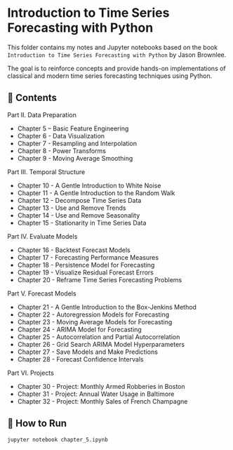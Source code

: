 # Introduction to Time Series Forecasting with Python

This folder contains my notes and Jupyter notebooks based on the book `Introduction to Time Series Forecasting with Python` by Jason Brownlee.

The goal is to reinforce concepts and provide hands-on implementations of classical and modern time series forecasting techniques using Python.

## 📖 Contents 
Part II. Data Preparation
- Chapter 5 – Basic Feature Engineering
- Chapter 6 - Data Visualization
- Chapter 7 - Resampling and Interpolation
- Chapter 8 - Power Transforms
- Chapter 9 - Moving Average Smoothing
  
Part III. Temporal Structure
- Chapter 10 - A Gentle Introduction to White Noise
- Chapter 11 - A Gentle Introduction to the Random Walk
- Chapter 12 - Decompose Time Series Data
- Chapter 13 - Use and Remove Trends
- Chapter 14 - Use and Remove Seasonality
- Chapter 15 - Stationarity in Time Series Data

Part IV. Evaluate Models
- Chapter 16 - Backtest Forecast Models
- Chapter 17 - Forecasting Performance Measures
- Chapter 18 - Persistence Model for Forecasting
- Chapter 19 - Visualize Residual Forecast Errors
- Chapter 20 - Reframe Time Series Forecasting Problems

Part V. Forecast Models
- Chapter 21 - A Gentle Introduction to the Box-Jenkins Method
- Chapter 22 - Autoregression Models for Forecasting
- Chapter 23 - Moving Average Models for Forecasting
- Chapter 24 - ARIMA Model for Forecasting
- Chapter 25 - Autocorrelation and Partial Autocorrelation
- Chapter 26 - Grid Search ARIMA Model Hyperparameters
- Chapter 27 - Save Models and Make Predictions
- Chapter 28 - Forecast Confidence Intervals

Part VI. Projects
- Chapter 30 - Project: Monthly Armed Robberies in Boston
- Chapter 31 - Project: Annual Water Usage in Baltimore
- Chapter 32 - Project: Monthly Sales of French Champagne



## 🚀 How to Run
```bash
jupyter notebook chapter_5.ipynb
